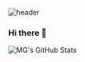 ![header](https://capsule-render.vercel.app/api?type=Rect&color=timeGradient&text=%20MG%20&height=300&fontSize=100&textBg=true)

### Hi there 👋


![MG's GitHub Stats](https://github-readme-stats.vercel.app/api?username=MyunggiM&show_icons=true)
